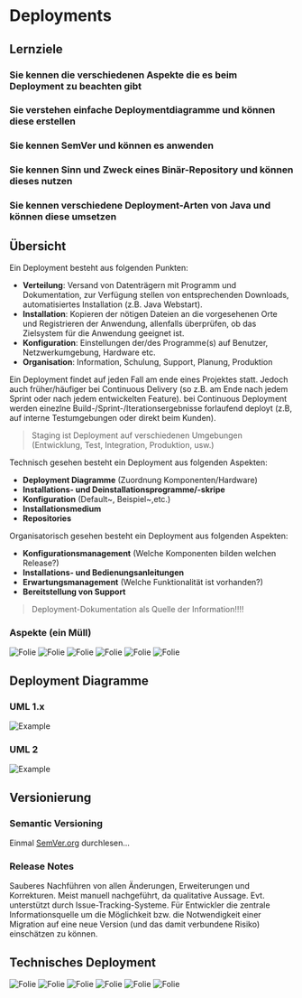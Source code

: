 # Deployments

## Lernziele

### Sie kennen die verschiedenen Aspekte die es beim Deployment zu beachten gibt

[question]: #

### Sie verstehen einfache Deploymentdiagramme und können diese erstellen

### Sie kennen SemVer und können es anwenden

### Sie kennen Sinn und Zweck eines Binär-Repository und können dieses nutzen

### Sie kennen verschiedene Deployment-Arten von Java und können diese umsetzen

## Übersicht
Ein Deployment besteht aus folgenden Punkten:
  - **Verteilung**: Versand von Datenträgern mit Programm und Dokumentation, zur Verfügung stellen von entsprechenden Downloads, automatisiertes Installation (z.B. Java Webstart).
  - **Installation**: Kopieren der nötigen Dateien an die vorgesehenen Orte und Registrieren der Anwendung, allenfalls überprüfen, ob das Zielsystem für die Anwendung geeignet ist. 
  - **Konfiguration**: Einstellungen der/des Programme(s) auf Benutzer, Netzwerkumgebung, Hardware etc. 
  - **Organisation**: Information, Schulung, Support, Planung, Produktion

Ein Deployment findet auf jeden Fall am ende eines Projektes statt.
Jedoch auch früher/häufiger bei Continuous Delivery (so z.B. am Ende nach jedem Sprint oder nach jedem entwickelten Feature).
bei Continuous Deployment werden einezlne Build-/Sprint-/Iterationsergebnisse forlaufend deployt (z.B, auf interne Testumgebungen oder direkt beim Kunden).

> Staging ist Deployment auf verschiedenen Umgebungen (Entwicklung, Test, Integration, Produktion, usw.)

Technisch gesehen besteht ein Deployment aus folgenden Aspekten:
  - **Deployment Diagramme** (Zuordnung Komponenten/Hardware)
  - **Installations- und Deinstallationsprogramme/-skripe**
  - **Konfiguration** (Default~, Beispiel~,etc.)
  - **Installationsmedium**
  - **Repositories** 

Organisatorisch gesehen besteht ein Deployment aus folgenden Aspekten:
  - **Konfigurationsmanagement** (Welche Komponenten bilden welchen Release?)
  - **Installations- und Bedienungsanleitungen**
  - **Erwartungsmanagement** (Welche Funktionalität ist vorhanden?)
  - **Bereitstellung von Support**

> Deployment-Dokumentation als Quelle der Information!!!!

### Aspekte (ein Müll)

![Folie](./assets/deployment-aspekt-1.png)
![Folie](./assets/deployment-aspekt-2.png)
![Folie](./assets/deployment-aspekt-3.png)
![Folie](./assets/deployment-aspekt-4.png)
![Folie](./assets/deployment-aspekt-5.png)
![Folie](./assets/deployment-aspekt-6.png)

## Deployment Diagramme

### UML 1.x

![Example](./assets/deployment-uml-1.png)

### UML 2

![Example](./assets/deployment-uml-2.png)

## Versionierung

### Semantic Versioning
Einmal [SemVer.org](https://semver.org/) durchlesen...

### Release Notes
Sauberes Nachführen von allen Änderungen, Erweiterungen und Korrekturen.
Meist manuell nachgeführt, da qualitative Aussage.
Evt. unterstützt durch Issue-Tracking-Systeme.
Für Entwickler die zentrale Informationsquelle um die Möglichkeit bzw. die Notwendigkeit einer Migration auf eine neue Version (und das damit verbundene Risiko) einschätzen zu können.

## Technisches Deployment

![Folie](./assets/deployment-technical-1.png)
![Folie](./assets/deployment-technical-2.png)
![Folie](./assets/deployment-technical-3.png)
![Folie](./assets/deployment-technical-4.png)
![Folie](./assets/deployment-technical-5.png)
![Folie](./assets/deployment-technical-6.png)
